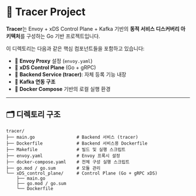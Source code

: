 # 🚀 Tracer Project

**Tracer**는 Envoy + xDS Control Plane + Kafka 기반의 **동적 서비스 디스커버리 아키텍처**를 구성하는 Go 기반 프로젝트입니다.

이 디렉토리는 다음과 같은 핵심 컴포넌트들을 포함하고 있습니다:

- 🔹 **Envoy Proxy** 설정 (`envoy.yaml`)
- 🔹 **xDS Control Plane** (Go + gRPC)
- 🔹 **Backend Service (tracer)**: 자체 등록 기능 내장
- 🔹 **Kafka 연동 구조**
- 🔹 **Docker Compose** 기반의 로컬 실행 환경

---

## 🗂️ 디렉토리 구조

```plaintext
tracer/
├── main.go                # Backend 서비스 (tracer)
├── Dockerfile             # Backend 서비스용 Dockerfile
├── Makefile               # 빌드 및 실행 스크립트
├── envoy.yaml             # Envoy 프록시 설정
├── docker-compose.yaml    # 전체 구성 실행 스크립트
├── go.mod / go.sum        # 모듈 관리
└── xDS_control_plane/     # Control Plane (Go + gRPC xDS)
    ├── main.go
    ├── go.mod / go.sum
    └── Dockerfile